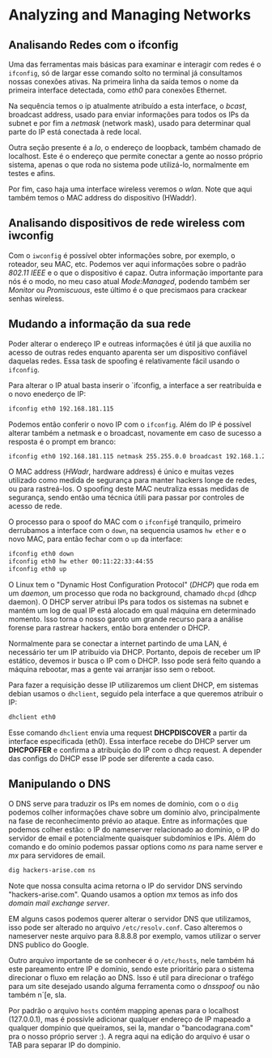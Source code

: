 # Analyzing and Managing Networks

## Analisando Redes com o ifconfig

Uma das ferramentas mais básicas para examinar e interagir com redes é o `ifconfig`, só de largar esse comando solto no terminal já consultamos nossas conexões ativas. Na primeira linha da saída temos o nome da primeira interface detectada, como *eth0* para conexões Ethernet.

Na sequência temos o ip atualmente atribuído a esta interface, o *bcast*, broadcast address, usado para enviar informações para todos os IPs da subnet e por fim a *netmask* (network mask), usado para determinar qual parte do IP está conectada à rede local.

Outra seção presente é a *lo*, o endereço de loopback, também chamado de localhost. Este é o endereço que permite conectar a gente ao nosso próprio sistema, apenas o que roda no sistema pode utilizá-lo, normalmente em testes e afins.

Por fim, caso haja uma interface wireless veremos o *wlan*. Note que aqui também temos o MAC address do dispositivo (HWaddr).

## Analisando dispositivos de rede wireless com iwconfig

Com o `iwconfig` é possível obter informações sobre, por exemplo, o roteador, seu MAC, etc. Podemos ver aqui informações sobre o padrão *802.11 IEEE* e o que o dispositivo é capaz. Outra informação importante para nós é o modo, no meu caso atual *Mode:Managed*, podendo também ser *Monitor* ou *Promiscuous*, este último é o que precismaos para crackear senhas wireless.

## Mudando a informação da sua rede

Poder alterar o endereço IP e outreas informações é útil já que auxilia no acesso de outras redes enquanto aparenta  ser um dispositivo confiável daquelas redes. Essa task de spoofing é relativamente fácil usando o `ifconfig`.

Para alterar o IP atual basta inserir o `ifconfig, a interface a ser reatribuída e o novo enederço de IP:
```sh
ifconfig eth0 192.168.181.115
```

Podemos então conferir o novo IP com o `ifconfig`. Além do IP é possível alterar também a netmask e o broadcast, novamente em caso de sucesso a resposta é o prompt em branco:
```sh
ifconfig eth0 192.168.181.115 netmask 255.255.0.0 broadcast 192.168.1.255
```

O MAC address (*HWadr*, hardware address) é único e muitas vezes utilizado como medida de segurança para manter hackers longe de redes, ou para rastreá-los. O spoofing deste MAC neutraliza essas medidas de segurança, sendo então uma técnica útili para passar por controles de acesso de rede.

O processo para o spoof do MAC com o `ifconfig`é tranquilo, primeiro derrubamos a interface com o `down`, na sequencia usamos `hw ether` e o novo MAC, para então fechar com o `up` da interface:
```sh
ifconfig eth0 down
ifconfig eth0 hw ether 00:11:22:33:44:55
ifconfig eth0 up
```

O Linux tem o "Dynamic Host Configuration Protocol" (*DHCP*) que roda em um *daemon*, um processo que roda no background, chamado `dhcpd` (dhcp daemon). O DHCP server atribui IPs para todos os sistemas na subnet e mantém um log de qual IP está alocado em qual máquina em determinado momento. Isso torna o nosso garoto um grande recurso para a análise forense para rastrear hackers, então bora entender o DHCP.

Normalmente para se conectar a internet partindo de uma LAN, é necessário ter um IP atribuído via DHCP. Portanto, depois de receber um IP estático, devemos ir busca o IP com o DHCP. Isso pode será feito quando a máquina rebootar, mas a gente vai arranjar isso sem o reboot.

Para fazer a requisição desse IP utilizaremos um client DHCP, em sistemas debian usamos o `dhclient`, seguido pela interface a que queremos atribuir o IP:
```sh
dhclient eth0
```

Esse comando `dhclient` envia uma request **DHCPDISCOVER** a partir da interface especificada (eth0). Essa interface recebe do DHCP server um **DHCPOFFER** e confirma a atribuição do IP com o dhcp request. A depender das configs do DHCP esse IP pode ser diferente a cada caso.

## Manipulando o DNS

O DNS serve para traduzir os IPs em nomes de domínio, com o o `dig` podemos colher informações chave sobre um domínio alvo, principalmente na fase de reconhecimento prévio ao ataque. Entre as informações que podemos colher estão: o IP do nameserver relacionado ao domínio, o IP do servidor de email e potencialmente quaisquer subdomínios e IPs. Além do comando e do omínio podemos passar options como *ns* para name server e *mx* para servidores de email.
```sh
dig hackers-arise.com ns
```

Note que nossa consulta acima retorna o IP do servidor DNS servindo "hackers-arise.com". Quando usamos a option *mx* temos as info dos *domain mail exchange server*.

EM alguns casos podemos querer alterar o servidor DNS que utilizamos, isso pode ser alterado no arquivo `/etc/resolv.conf`. Caso alteremos o nameserver neste arquivo para 8.8.8.8 por exemplo, vamos utilizar o server DNS publico do Google.

Outro arquivo importante de se conhecer é o `/etc/hosts`, nele também há este pareamento entre IP e domínio, sendo este prioritário para o sistema direcionar o fluxo em relação ao DNS. Isso é util para direcionar o trafégo para um site desejado usando alguma ferramenta como o *dnsspoof* ou não também n´[e, sla.

Por padrão o arquivo `hosts` contém mapping apenas para o localhost (127.0.0.1), mas é possívle adicionar qualquer endereço de IP mapeado a qualquer dompinio que queiramos, sei la, mandar o "bancodagrana.com" pra o nosso próprio server :). A regra aqui na edição do arquivo é usar o TAB para separar IP do dompinio.

